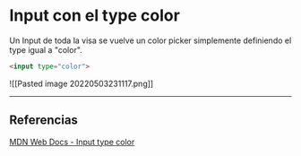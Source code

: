 # Input con el type color
Un Input de toda la visa se vuelve un color picker simplemente definiendo el type igual a "color".

```html
<input type="color">
```

![[Pasted image 20220503231117.png]]

---
## Referencias 
[MDN Web Docs - Input type color](https://developer.mozilla.org/es/docs/Web/HTML/Element/input/color)